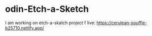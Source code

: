 # odin-Etch-a-Sketch

I am working on etch-a-skatch project f
live: https://cerulean-souffle-b25710.netlify.app/
